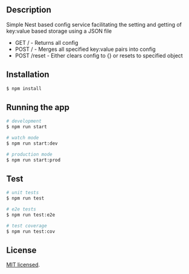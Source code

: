 ## Description

Simple Nest based config service facilitating the setting and getting of key:value based storage using a JSON file

- GET <config-service-url>/ - Returns all config
- POST <config-service-url>/ - Merges all specified key:value pairs into config
- POST <config-service-url>/reset - Either clears config to {} or resets to specified object 

## Installation

```bash
$ npm install
```

## Running the app

```bash
# development
$ npm run start

# watch mode
$ npm run start:dev

# production mode
$ npm run start:prod
```

## Test

```bash
# unit tests
$ npm run test

# e2e tests
$ npm run test:e2e

# test coverage
$ npm run test:cov
```

## License

  [MIT licensed](LICENSE).

